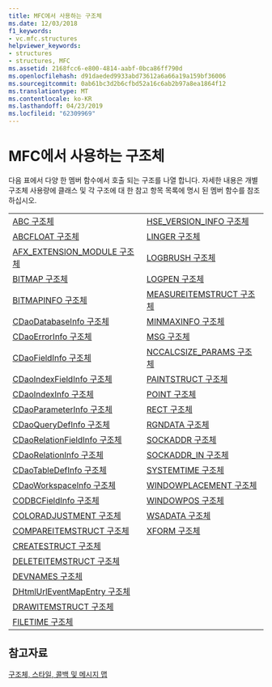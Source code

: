 ```yaml
---
title: MFC에서 사용하는 구조체
ms.date: 12/03/2018
f1_keywords:
- vc.mfc.structures
helpviewer_keywords:
- structures
- structures, MFC
ms.assetid: 2168fcc6-e800-4814-aabf-0bca86ff790d
ms.openlocfilehash: d91daeded9933abd73612a6a66a19a159bf36006
ms.sourcegitcommit: 0ab61bc3d2b6cfbd52a16c6ab2b97a8ea1864f12
ms.translationtype: MT
ms.contentlocale: ko-KR
ms.lasthandoff: 04/23/2019
ms.locfileid: "62309969"
---
```

# <a name="structures-used-by-mfc"></a>MFC에서 사용하는 구조체

다음 표에서 다양 한 멤버 함수에서 호출 되는 구조를 나열 합니다. 자세한 내용은 개별 구조체 사용량에 클래스 및 각 구조에 대 한 참고 항목 목록에 명시 된 멤버 함수를 참조 하십시오.

|||
|-|-|
|[ABC 구조체](/windows/desktop/api/wingdi/ns-wingdi-_abc)|[HSE_VERSION_INFO 구조체](../../mfc/reference/hse-version-info-structure.md)|
|[ABCFLOAT 구조체](/windows/desktop/api/wingdi/ns-wingdi-_abcfloat)|[LINGER 구조체](/windows/desktop/api/winsock/ns-winsock-linger)|
|[AFX_EXTENSION_MODULE 구조체](../../mfc/reference/afx-extension-module-structure.md)|[LOGBRUSH 구조체](/windows/desktop/api/wingdi/ns-wingdi-taglogbrush)|
|[BITMAP 구조체](/windows/desktop/api/wingdi/ns-wingdi-tagbitmap)|[LOGPEN 구조체](/windows/desktop/api/Wingdi/ns-wingdi-taglogpen)|
|[BITMAPINFO 구조체](/windows/desktop/api/wingdi/ns-wingdi-tagbitmapinfo)|[MEASUREITEMSTRUCT 구조체](/windows/desktop/api/winuser/ns-winuser-tagmeasureitemstruct)|
|[CDaoDatabaseInfo 구조체](../../mfc/reference/cdaodatabaseinfo-structure.md)|[MINMAXINFO 구조체](/windows/desktop/api/winuser/ns-winuser-tagminmaxinfo)|
|[CDaoErrorInfo 구조체](../../mfc/reference/cdaoerrorinfo-structure.md)|[MSG 구조체](/windows/desktop/api/winuser/ns-winuser-tagmsg)|
|[CDaoFieldInfo 구조체](../../mfc/reference/cdaofieldinfo-structure.md)|[NCCALCSIZE_PARAMS 구조체](/windows/desktop/api/winuser/ns-winuser-tagnccalcsize_params)|
|[CDaoIndexFieldInfo 구조체](../../mfc/reference/cdaoindexfieldinfo-structure.md)|[PAINTSTRUCT 구조체](/windows/desktop/api/winuser/ns-winuser-tagpaintstruct)|
|[CDaoIndexInfo 구조체](../../mfc/reference/cdaoindexinfo-structure.md)|[POINT 구조체](/windows/desktop/api/windef/ns-windef-tagpoint)|
|[CDaoParameterInfo 구조체](../../mfc/reference/cdaoparameterinfo-structure.md)|[RECT 구조체](/windows/desktop/api/windef/ns-windef-tagrect)|
|[CDaoQueryDefInfo 구조체](../../mfc/reference/cdaoquerydefinfo-structure.md)|[RGNDATA 구조체](/windows/desktop/api/wingdi/ns-wingdi-_rgndata)|
|[CDaoRelationFieldInfo 구조체](../../mfc/reference/cdaorelationfieldinfo-structure.md)|[SOCKADDR 구조체](/windows/desktop/winsock/sockaddr-2)|
|[CDaoRelationInfo 구조체](../../mfc/reference/cdaorelationinfo-structure.md)|[SOCKADDR_IN 구조체](/windows/desktop/winsock/sockaddr-2)|
|[CDaoTableDefInfo 구조체](../../mfc/reference/cdaotabledefinfo-structure.md)|[SYSTEMTIME 구조체](/windows/desktop/api/minwinbase/ns-minwinbase-systemtime)
|[CDaoWorkspaceInfo 구조체](../../mfc/reference/cdaoworkspaceinfo-structure.md)|[WINDOWPLACEMENT 구조체](/windows/desktop/api/winuser/ns-winuser-tagwindowplacement)|
|[CODBCFieldInfo 구조체](../../mfc/reference/codbcfieldinfo-structure.md)|[WINDOWPOS 구조체](/windows/desktop/api/winuser/ns-winuser-tagwindowpos)
|[COLORADJUSTMENT 구조체](/windows/desktop/api/wingdi/ns-wingdi-tagcoloradjustment)|[WSADATA 구조체](/windows/desktop/api/winsock2/ns-winsock2-wsadata)|
|[COMPAREITEMSTRUCT 구조체](/windows/desktop/api/winuser/ns-winuser-tagcompareitemstruct)|[XFORM 구조체](/windows/desktop/api/wingdi/ns-wingdi-tagxform)|
|[CREATESTRUCT 구조체](/windows/desktop/api/winuser/ns-winuser-tagcreatestructa)||
|[DELETEITEMSTRUCT 구조체](/windows/desktop/api/winuser/ns-winuser-tagdeleteitemstruct)||
|[DEVNAMES 구조체](/windows/desktop/api/commdlg/ns-commdlg-tagdevnames)||
|[DHtmlUrlEventMapEntry 구조체](../../mfc/reference/dhtmlurleventmapentry-structure.md)||
|[DRAWITEMSTRUCT 구조체](/windows/desktop/api/winuser/ns-winuser-tagdrawitemstruct)||
|[FILETIME 구조체](/windows/desktop/api/minwinbase/ns-minwinbase-filetime)||

## <a name="see-also"></a>참고자료

[구조체, 스타일, 콜백 및 메시지 맵](../../mfc/reference/structures-styles-callbacks-and-message-maps.md)
